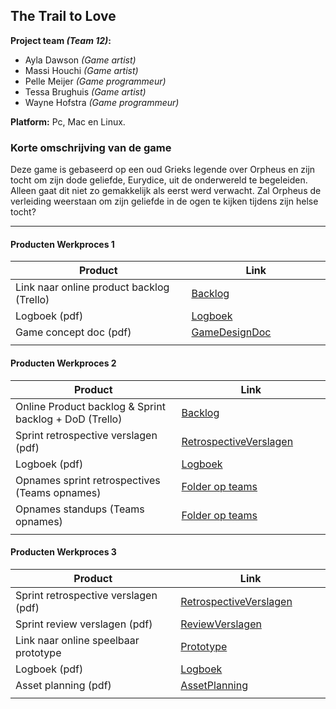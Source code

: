 ## The Trail to Love
**Project team _(Team 12)_:**
+ Ayla Dawson _(Game artist)_
+ Massi Houchi _(Game artist)_
+ Pelle Meijer _(Game programmeur)_
+ Tessa Brughuis _(Game artist)_
+ Wayne Hofstra _(Game programmeur)_

**Platform:** Pc, Mac en Linux.

### Korte omschrijving van de game
Deze game is gebaseerd op een oud Grieks legende over Orpheus en zijn tocht om zijn dode geliefde, Eurydice, uit de onderwereld te begeleiden. Alleen gaat dit niet zo gemakkelijk als eerst werd verwacht. Zal Orpheus de verleiding weerstaan om zijn geliefde in de ogen te kijken tijdens zijn helse tocht?

---
#### Producten Werkproces 1
| Product  | Link |
| ------ |  ------ |
| Link naar online product backlog (Trello) | [Backlog]
| Logboek (pdf)                             | [Logboek]
| Game concept doc (pdf)                    | [GameDesignDoc]
|<img width=500/>|<img width=300/>|
   
#### Producten Werkproces 2
| Product  | Link |
| ------ |  ------ |
| Online Product backlog & Sprint backlog + DoD (Trello)    | [Backlog]
| Sprint retrospective verslagen (pdf)                      | [RetrospectiveVerslagen]
| Logboek (pdf)                                             | [Logboek]
| Opnames sprint retrospectives (Teams opnames)             | [Folder op teams]
| Opnames standups (Teams opnames)                          | [Folder op teams]
|<img width=500/>|<img width=300/>|
   
#### Producten Werkproces 3
| Product  | Link |
| ------ |  ------ |
| Sprint retrospective verslagen (pdf)  | [RetrospectiveVerslagen]
| Sprint review verslagen (pdf)         | [ReviewVerslagen]
| Link naar online speelbaar prototype  | [Prototype]
| Logboek (pdf)                         | [Logboek]
| Asset planning (pdf)                  | [AssetPlanning]
|<img width=500/>|<img width=300/>|

   [Backlog]: <https://trello.com/b/uBYw1WRt/orpheus-mythe-2020>
   [Logboek]: <https://github.com/WHofstra/Mythe_2020/blob/master/producten/logboek.pdf>
   [GameDesignDoc]: <https://github.com/WHofstra/Mythe_2020/blob/master/producten/GameDesignDoc.pdf>
   [RetrospectiveVerslagen]: <https://github.com/WHofstra/Mythe_2020/blob/master/producten/RetrospectiveVerslagen.pdf>
   [ReviewVerslagen]: <https://github.com/WHofstra/Mythe_2020/blob/master/producten/ReviewVerslagen.pdf>
   [Prototype]: <https://www.mijnmytheprototype.nl>
   [Folder op teams]: <https://www.linknaarmijnfolderopteams.nl>
   [AssetPlanning]: <https://github.com/WHofstra/Mythe_2020/blob/master/producten/AssetPlanning.pdf>
   
